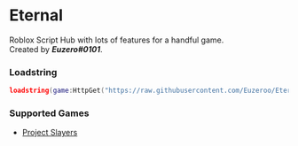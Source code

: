 # Eternal
Roblox Script Hub with lots of features for a handful game.  
Created by ***Euzero#0101***.

### Loadstring
```lua
loadstring(game:HttpGet("https://raw.githubusercontent.com/Euzeroo/Eternal/main/Loader.lua", true)()

```
### Supported Games
- [Project Slayers](https://www.roblox.com/games/5956785391)
